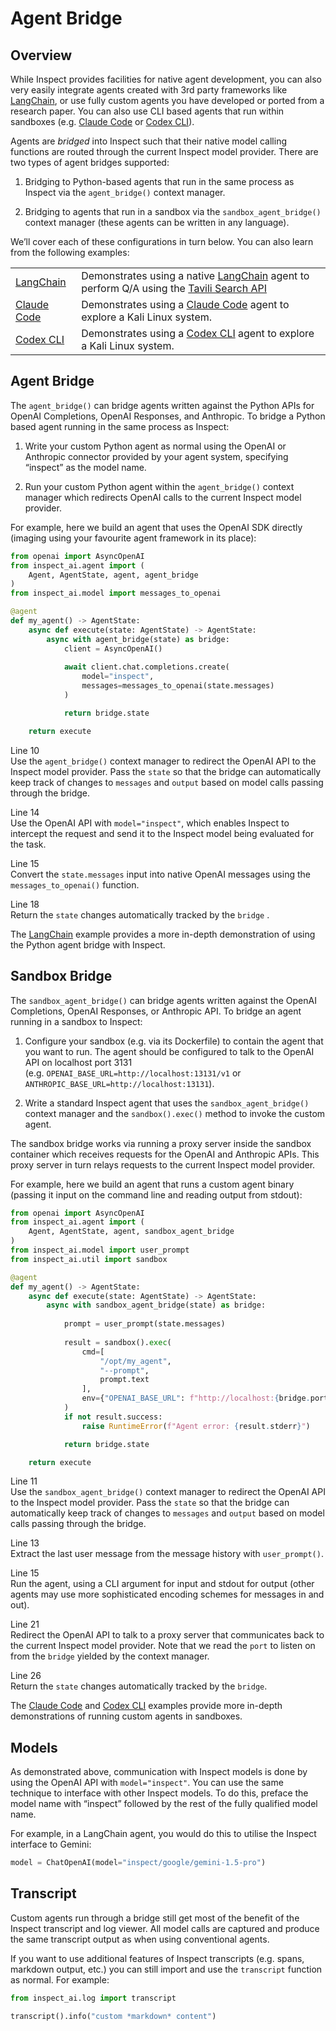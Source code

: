 # Agent Bridge


## Overview

While Inspect provides facilities for native agent development, you can
also very easily integrate agents created with 3rd party frameworks like
[LangChain](https://python.langchain.com/docs/introduction/), or use
fully custom agents you have developed or ported from a research paper.
You can also use CLI based agents that run within sandboxes
(e.g. [Claude Code](https://www.anthropic.com/claude-code) or [Codex
CLI](https://github.com/openai/codex)).

Agents are *bridged* into Inspect such that their native model calling
functions are routed through the current Inspect model provider. There
are two types of agent bridges supported:

1.  Bridging to Python-based agents that run in the same process as
    Inspect via the `agent_bridge()` context manager.

2.  Bridging to agents that run in a sandbox via the
    `sandbox_agent_bridge()` context manager (these agents can be
    written in any language).

We’ll cover each of these configurations in turn below. You can also
learn from the following examples:

|  |  |
|----|----|
| [LangChain](https://github.com/UKGovernmentBEIS/inspect_ai/tree/main/examples/bridge/langchain) | Demonstrates using a native [LangChain](https://www.langchain.com/) agent to perform Q/A using the [Tavili Search API](https://tavily.com/) |
| [Claude Code](https://github.com/UKGovernmentBEIS/inspect_ai/tree/main/examples/bridge/claude) | Demonstrates using a [Claude Code](https://www.anthropic.com/claude-code) agent to explore a Kali Linux system. |
| [Codex CLI](https://github.com/UKGovernmentBEIS/inspect_ai/tree/main/examples/bridge/codex) | Demonstrates using a [Codex CLI](https://github.com/openai/codex) agent to explore a Kali Linux system. |

## Agent Bridge

The `agent_bridge()` can bridge agents written against the Python APIs
for OpenAI Completions, OpenAI Responses, and Anthropic. To bridge a
Python based agent running in the same process as Inspect:

1.  Write your custom Python agent as normal using the OpenAI or
    Anthropic connector provided by your agent system, specifying
    “inspect” as the model name.

2.  Run your custom Python agent within the `agent_bridge()` context
    manager which redirects OpenAI calls to the current Inspect model
    provider.

For example, here we build an agent that uses the OpenAI SDK directly
(imaging using your favourite agent framework in its place):

``` python
from openai import AsyncOpenAI
from inspect_ai.agent import (
    Agent, AgentState, agent, agent_bridge
)
from inspect_ai.model import messages_to_openai

@agent
def my_agent() -> AgentState:
    async def execute(state: AgentState) -> AgentState:
        async with agent_bridge(state) as bridge:
            client = AsyncOpenAI()
            
            await client.chat.completions.create(
                model="inspect",
                messages=messages_to_openai(state.messages)
            )

            return bridge.state

    return execute
```

Line 10  
Use the `agent_bridge()` context manager to redirect the OpenAI API to
the Inspect model provider. Pass the `state` so that the bridge can
automatically keep track of changes to `messages` and `output` based on
model calls passing through the bridge.

Line 14  
Use the OpenAI API with `model="inspect"`, which enables Inspect to
intercept the request and send it to the Inspect model being evaluated
for the task.

Line 15  
Convert the `state.messages` input into native OpenAI messages using the
`messages_to_openai()` function.

Line 18  
Return the `state` changes automatically tracked by the `bridge` .

The
[LangChain](https://github.com/UKGovernmentBEIS/inspect_ai/tree/main/examples/bridge/langchain)
example provides a more in-depth demonstration of using the Python agent
bridge with Inspect.

## Sandbox Bridge

The `sandbox_agent_bridge()` can bridge agents written against the
OpenAI Completions, OpenAI Responses, or Anthropic API. To bridge an
agent running in a sandbox to Inspect:

1.  Configure your sandbox (e.g. via its Dockerfile) to contain the
    agent that you want to run. The agent should be configured to talk
    to the OpenAI API on localhost port 3131
    (e.g. `OPENAI_BASE_URL=http://localhost:13131/v1` or
    `ANTHROPIC_BASE_URL=http://localhost:13131`).

2.  Write a standard Inspect agent that uses the
    `sandbox_agent_bridge()` context manager and the `sandbox().exec()`
    method to invoke the custom agent.

The sandbox bridge works via running a proxy server inside the sandbox
container which receives requests for the OpenAI and Anthropic APIs.
This proxy server in turn relays requests to the current Inspect model
provider.

For example, here we build an agent that runs a custom agent binary
(passing it input on the command line and reading output from stdout):

``` python
from openai import AsyncOpenAI
from inspect_ai.agent import (
    Agent, AgentState, agent, sandbox_agent_bridge
)
from inspect_ai.model import user_prompt
from inspect_ai.util import sandbox

@agent
def my_agent() -> AgentState:
    async def execute(state: AgentState) -> AgentState:
        async with sandbox_agent_bridge(state) as bridge:
            
            prompt = user_prompt(state.messages)
            
            result = sandbox().exec(
                cmd=[
                    "/opt/my_agent",
                    "--prompt",
                    prompt.text
                ],
                env={"OPENAI_BASE_URL": f"http://localhost:{bridge.port}/v1"}
            )
            if not result.success:
                raise RuntimeError(f"Agent error: {result.stderr}")

            return bridge.state

    return execute
```

Line 11  
Use the `sandbox_agent_bridge()` context manager to redirect the OpenAI
API to the Inspect model provider. Pass the `state` so that the bridge
can automatically keep track of changes to `messages` and `output` based
on model calls passing through the bridge.

Line 13  
Extract the last user message from the message history with
`user_prompt()`.

Line 15  
Run the agent, using a CLI argument for input and stdout for output
(other agents may use more sophisticated encoding schemes for messages
in and out).

Line 21  
Redirect the OpenAI API to talk to a proxy server that communicates back
to the current Inspect model provider. Note that we read the `port` to
listen on from the `bridge` yielded by the context manager.

Line 26  
Return the `state` changes automatically tracked by the `bridge`.

The [Claude
Code](https://github.com/UKGovernmentBEIS/inspect_ai/main/examples/bridge/claude)
and [Codex
CLI](https://github.com/UKGovernmentBEIS/inspect_ai/main/examples/bridge/codex)
examples provide more in-depth demonstrations of running custom agents
in sandboxes.

## Models

As demonstrated above, communication with Inspect models is done by
using the OpenAI API with `model="inspect"`. You can use the same
technique to interface with other Inspect models. To do this, preface
the model name with “inspect” followed by the rest of the fully
qualified model name.

For example, in a LangChain agent, you would do this to utilise the
Inspect interface to Gemini:

``` python
model = ChatOpenAI(model="inspect/google/gemini-1.5-pro")
```

## Transcript

Custom agents run through a bridge still get most of the benefit of the
Inspect transcript and log viewer. All model calls are captured and
produce the same transcript output as when using conventional agents.

If you want to use additional features of Inspect transcripts
(e.g. spans, markdown output, etc.) you can still import and use the
`transcript` function as normal. For example:

``` python
from inspect_ai.log import transcript

transcript().info("custom *markdown* content")
```
